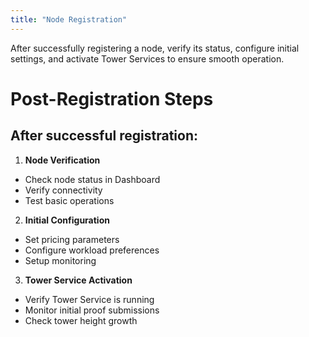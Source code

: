 ```yaml
---
title: "Node Registration"
---
```


After successfully registering a node, verify its status, configure initial settings, and activate Tower Services to ensure smooth operation.

# Post-Registration Steps

## After successful registration:

1. **Node Verification**
* Check node status in Dashboard
* Verify connectivity
* Test basic operations

2. **Initial Configuration**
* Set pricing parameters
* Configure workload preferences
* Setup monitoring

3. **Tower Service Activation**
* Verify Tower Service is running
* Monitor initial proof submissions
* Check tower height growth

